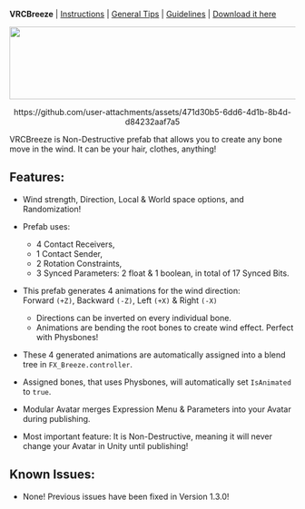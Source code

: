 **VRCBreeze** | [Instructions](Documentation/INSTRUCTIONS.md) | [General Tips](Documentation/GENERALTIPS.md) | [Guidelines](Documentation/GUIDELINES.md) | [Download it here](https://github.com/Kadeko/VRCBreeze/releases/)

<p align="center"><img src="Documentation/VRCB_Header.png" width="512" height="128"></p>
<p align="center">https://github.com/user-attachments/assets/471d30b5-6dd6-4d1b-8b4d-d84232aaf7a5</p>

VRCBreeze is Non-Destructive prefab that allows you to create any bone move in the wind. It can be your hair, clothes, anything!

## **Features:**
- Wind strength, Direction, Local & World space options, and Randomization!

- Prefab uses:
   - 4 Contact Receivers,
   - 1 Contact Sender,
   - 2 Rotation Constraints,
   - 3 Synced Parameters: 2 float & 1 boolean, in total of 17 Synced Bits.

- This prefab generates 4 animations for the wind direction:\
   Forward `(+Z)`, Backward `(-Z)`, Left `(+X)` & Right `(-X)`
   - Directions can be inverted on every individual bone.
   - Animations are bending the root bones to create wind effect. Perfect with Physbones!

- These 4 generated animations are automatically assigned into a blend tree in `FX_Breeze.controller`.

- Assigned bones, that uses Physbones, will automatically set `IsAnimated` to `true`.

- Modular Avatar merges Expression Menu & Parameters into your Avatar during publishing.

- Most important feature: It is Non-Destructive, meaning it will never change your Avatar in Unity until publishing!

## **Known Issues:**

- None! Previous issues have been fixed in Version 1.3.0!